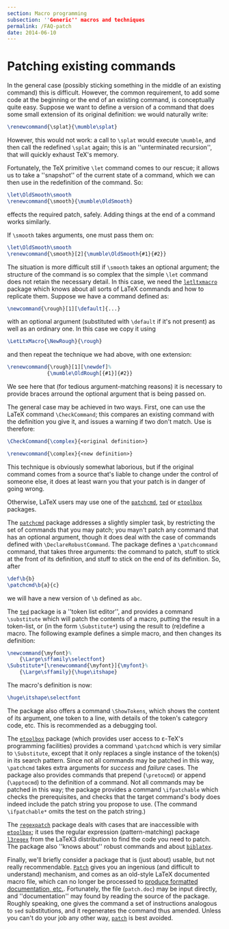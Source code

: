 ```yaml
---
section: Macro programming
subsection: ''Generic'' macros and techniques
permalink: /FAQ-patch
date: 2014-06-10
---
```


# Patching existing commands

In the general case (possibly sticking something in the middle of an
existing command) this is difficult.  However, the common requirement,
to add some code at the beginning or the end of an existing command,
is conceptually quite easy.  Suppose we want to define a version of a
command that does some small extension of its original definition: we
would naturally write:
```latex
\renewcommand{\splat}{\mumble\splat}
```
However, this would not work: a call to `\splat` would execute
`\mumble`, and then call the redefined `\splat` again; this is an
''unterminated recursion'', that will quickly exhaust TeX's memory.

Fortunately, the TeX primitive `\let` command comes to our
rescue; it allows us to take a ''snapshot'' of the current state of a
command, which we can then use in the redefinition of the command.
So:
```latex
\let\OldSmooth\smooth
\renewcommand{\smooth}{\mumble\OldSmooth}
```
effects the required patch, safely.  Adding things at the end of a
command works similarly.

If `\smooth` takes arguments, one must pass them on:
```latex
\let\OldSmooth\smooth
\renewcommand{\smooth}[2]{\mumble\OldSmooth{#1}{#2}}
```

The situation is more difficult still if `\smooth` takes an
optional argument; the structure of the command is so complex that the
simple `\let` command does not retain the necessary detail.  In
this case, we need the [`letltxmacro`](https://ctan.org/pkg/letltxmacro) package which knows about all
sorts of LaTeX commands and how to replicate them.  Suppose we have
a command defined as:
```latex
\newcommand{\rough}[1][\default]{...}
```
with an optional argument (substituted with `\default` if it's not
present) as well as an ordinary one.  In this case we copy it using
```latex
\LetLtxMacro{\NewRough}{\rough}
```
and then repeat the technique we had above, with one extension:
```latex
\renewcommand{\rough}[1][\newdef]%
             {\mumble\OldRough[{#1}]{#2}}
```
We see here that (for tedious argument-matching reasons) it is
necessary to provide braces arround the optional argument that is
being passed on.

The general case may be achieved in two ways.  First, one can use the
LaTeX command `\CheckCommand`; this compares an existing command
with the definition you give it, and issues a warning if two don't
match.  Use is therefore:
```latex
\CheckCommand{\complex}{<original definition>}

\renewcommand{\complex}{<new definition>}
```
This technique is obviously somewhat laborious, but if the original
command comes from a source that's liable to change under the control
of someone else, it does at least warn you that your patch is in
danger of going wrong.

Otherwise, LaTeX users may use one of the [`patchcmd`](https://ctan.org/pkg/patchcmd),
[`ted`](https://ctan.org/pkg/ted) or [`etoolbox`](https://ctan.org/pkg/etoolbox) packages.

The [`patchcmd`](https://ctan.org/pkg/patchcmd) package addresses a slightly simpler task, by
restricting the set of commands that you may patch; you mayn't patch
any command that has an optional argument, though it does deal with
the case of commands defined with `\DeclareRobustCommand`.  The
package defines a `\patchcommand` command, that takes three
arguments: the command to patch, stuff to stick at the front of its
definition, and stuff to stick on the end of its definition.  So,
after
```latex
\def\b{b}
\patchcmd\b{a}{c}
```
we will have a new version of `\b` defined as `abc`.

The [`ted`](https://ctan.org/pkg/ted) package is a ''token list editor'', and provides a
command `\substitute` which will patch the
contents of a macro, putting the result in a token-list, or
(in the form `\Substitute*`) using the result to (re)define a
macro.  The following example defines a simple macro, and then changes
its definition:
```latex
\newcommand{\myfont}%
    {\Large\sffamily\selectfont}
\Substitute*[\renewcommand{\myfont}]{\myfont}%
    {\Large\sffamily}{\huge\itshape}
```
The macro's definition is now:
```latex
\huge\itshape\selectfont
```

The package also offers a command `\ShowTokens`, which shows the
content of its argument, one token to a line, with details of the
token's category code, etc.  This is recommended as a debugging tool.

The [`etoolbox`](https://ctan.org/pkg/etoolbox) package (which provides user access to &epsilon;-TeX's
programming facilities) provides a command `\patchcmd` which is
very similar to `\Substitute`, except that it only replaces a
single instance of the token(s) in its search pattern.  Since not all
commands may be patched in this way, `\patchcmd` takes extra
arguments for _success_ and _failure_ cases.  The
package also provides commands that prepend (`\pretocmd`) or append
(`\apptocmd`) to the definition of a command.  Not all commands may
be patched in this way; the package provides a command
`\ifpatchable` which checks the prerequisites, and checks that the
target command's body does indeed include the patch string you propose
to use.  (The command `\ifpatchable*` omits the test on the patch
string.)

The [`regexpatch`](https://ctan.org/pkg/regexpatch) package deals with cases that are
inaccessible with [`etoolbox`](https://ctan.org/pkg/etoolbox); it uses the regular expression
(pattern-matching) package [`l3regex`](https://ctan.org/pkg/l3regex) from the LaTeX3
distribution to find the code you need to patch.  The package also
''knows about'' robust commands and about
[`biblatex`](https://ctan.org/pkg/biblatex).

Finally, we'll briefly consider a package that is (just about)
usable, but not really recommendable.  [`Patch`](https://ctan.org/pkg/Patch) gives you an
ingenious (and difficult to understand) mechanism, and comes as an
old-style LaTeX documented macro file, which can no longer be
processed to [produce formatted documentation, etc.](/FAQ-install-doc).
Fortunately, the file (`patch.doc`) may be input directly, and
''documentation'' may found by reading the source of the package.
Roughly speaking, one gives the command a set of instructions
analogous to `sed` substitutions, and it regenerates the
command thus amended.  Unless you can't do your job any other way,
[`patch`](https://ctan.org/pkg/patch) is best avoided.

